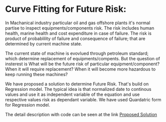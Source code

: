 # Curve Fitting for Future Risk:
In Machanical industry particular oil and gas offshore plants it's normal partise to inspect equipments/components risk. The risk includes human health, marine health and cost expenditure in case of failure. The risk is product of probablility of failure and consequence of failure; that are determined by current machine state.

The current state of machine is evovlued through petroleum standard; which determine replacement of equipments/compents. But the question of insterest is What will be the future risk of particular equipment/component? When it will require replacement? When it will become more hazardous to keep running these machines? 

We have proposed a solution to determine Future Risk. That's build on Regression model. The typical idea is that normalized date to continous values and use it as independent variable of the equation and use respective values risk as dependant variable. We have used Quardatric form for Regression model.

The detail description with code can be seen at the link [Proposed Solution](https://github.com/hamzafar/curve_fitting_for_future_risk/blob/master/Quadratic%20Regression%20%26%20Forecasting/Quadratic%20Regression%20%26%20Forecasting.md)



